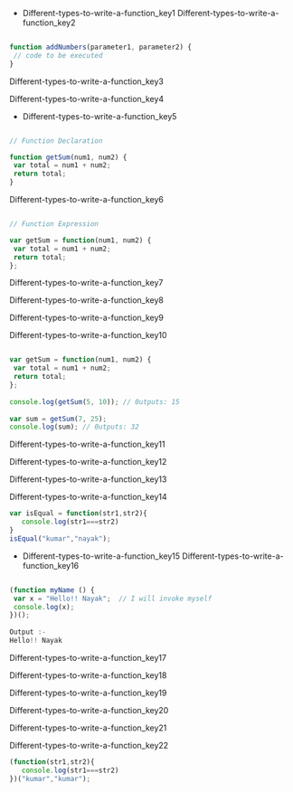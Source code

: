- Different-types-to-write-a-function_key1
Different-types-to-write-a-function_key2


```javascript

function addNumbers(parameter1, parameter2) {
 // code to be executed
}

```

Different-types-to-write-a-function_key3


Different-types-to-write-a-function_key4



- Different-types-to-write-a-function_key5
```javascript

// Function Declaration

function getSum(num1, num2) {
 var total = num1 + num2;
 return total;
}

```

Different-types-to-write-a-function_key6

 
```javascript

// Function Expression

var getSum = function(num1, num2) {
 var total = num1 + num2;
 return total;
};

```

Different-types-to-write-a-function_key7


Different-types-to-write-a-function_key8


Different-types-to-write-a-function_key9


Different-types-to-write-a-function_key10


```javascript

var getSum = function(num1, num2) {
 var total = num1 + num2;
 return total;
};
 
console.log(getSum(5, 10)); // 0utputs: 15
 
var sum = getSum(7, 25);
console.log(sum); // 0utputs: 32

```

Different-types-to-write-a-function_key11


Different-types-to-write-a-function_key12


Different-types-to-write-a-function_key13


Different-types-to-write-a-function_key14
```javascript
var isEqual = function(str1,str2){
   console.log(str1===str2)
}
isEqual("kumar","nayak");

```
- Different-types-to-write-a-function_key15
Different-types-to-write-a-function_key16


```javascript

(function myName () {
 var x = "Hello!! Nayak";  // I will invoke myself
 console.log(x);
})();
 
Output :-
Hello!! Nayak

```
 
Different-types-to-write-a-function_key17


Different-types-to-write-a-function_key18


Different-types-to-write-a-function_key19


Different-types-to-write-a-function_key20


Different-types-to-write-a-function_key21


Different-types-to-write-a-function_key22
```javascript
(function(str1,str2){
   console.log(str1===str2)
})("kumar","kumar");
```